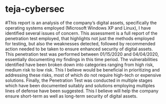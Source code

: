 # teja-cybersec
#This report is an analysis of the company’s digital assets, specifically the operating systems employed (Microsoft Windows XP and Linux), I have identified several issues of concern. This assessment is a full report of the penetration test employed, that highlights not just the methods employed for testing, but also the weaknesses detected, followed by recommended action needed to be taken to ensure enhanced security of digital assets.
This penetration test was performed between 01/15/2020 and 04/04/2020, essentially documenting my findings in this time period. The vulnerabilities identified have been broken down into categories ranging from high risk, medium risk to low risk. This I believe would be beneficial in prioritizing and addressing these risks, most of which do not require high-tech or expensive solutions.
Finally, the Penetration Test was conducted in multiple stages which have been documented suitably and solutions employing multiples lines of defense have been suggested. This I believe will help the company ensure short-term as well as long-term security of digital assets.
